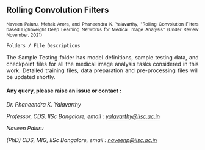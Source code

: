 
## Rolling Convolution Filters

<p align="justify" markdown="1">
<sup> Naveen Paluru, Mehak Arora, and Phaneendra K. Yalavarthy, "Rolling Convolution Filters based Lightweight Deep Learning Networks for Medical Image Analysis" (Under Review November, 2021)</sub>
</p>

```md
Folders / File Descriptions
```
<p align="justify" markdown="1">
The Sample Testing folder has model definitions, sample testing data, and checkpoint files for all the medical image analysis tasks considered in this work. Detailed training files, data preparation and pre-processing files will be updated shortly.
</p>

#### Any query, please raise an issue or contact :

*Dr. Phaneendra  K. Yalavarthy* 

*Professor, CDS, IISc Bangalore, email : yalavarthy@iisc.ac.in*

*Naveen Paluru*

*(PhD) CDS, MIG, IISc Bangalore,  email : naveenp@iisc.ac.in*
